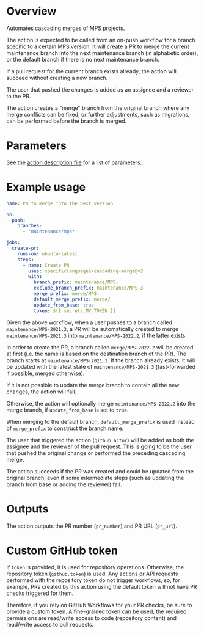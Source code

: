 # Overview

Automates cascading merges of MPS projects.

The action is expected to be called from an on-push workflow for a branch specific to a certain MPS version. It will
create a PR to merge the current maintenance branch into the next maintenance branch (in alphabetic order), or the
default branch if there is no next maintenance branch.

If a pull request for the current branch exists already, the action will succeed without creating a new branch.

The user that pushed the changes is added as an assignee and a reviewer to the PR.

The action creates a "merge" branch from the original branch where any merge conflicts can be fixed, or further
adjustments, such as migrations, can be performed before the branch is merged.

# Parameters

See the [action description file](action.yml) for a list of parameters.

# Example usage

```yaml
name: PR to merge into the next version

on:
  push:
    branches:
      - 'maintenance/mps*'

jobs:
  create-pr:
    runs-on: ubuntu-latest
    steps:
      - name: Create PR
        uses: specificlanguages/cascading-merge@v2
        with:
          branch_prefix: maintenance/MPS-
          exclude_branch_prefix: maintenance/MPS-3
          merge_prefix: merge/MPS-
          default_merge_prefix: merge/
          update_from_base: true
          token: ${{ secrets.MY_TOKEN }}
```

Given the above workflow, when a user pushes to a branch called `maintenance/MPS-2021.3`, a PR will be automatically
created to merge `maintenance/MPS-2021.3` into `maintenance/MPS-2022.2`, if the latter exists.

In order to create the PR, a branch called `merge/MPS-2022.2` will be created at first (i.e. the name is based on the
destination branch of the PR). The branch starts at `maintenance/MPS-2021.3`. If the branch already exists, it will be
updated with the latest state of `maintenance/MPS-2021.3` (fast-forwarded if possible, merged otherwise).

If it is not possible to update the merge branch to contain all the new changes, the action will fail.

Otherwise, the action will optionally merge `maintenance/MPS-2022.2` into the merge branch, if `update_from_base` is set
to `true`.

When merging to the default branch, `default_merge_prefix` is used instead of `merge_prefix` to construct the branch
name.

The user that triggered the action (`github.actor`) will be added as both the assignee and the reviewer of the pull
request. This is going to be the user that pushed the original change or performed the preceding cascading merge.

The action succeeds if the PR was created and could be updated from the original branch, even if some intermediate steps
(such as updating the branch from base or adding the reviewer) fail.

# Outputs

The action outputs the PR number (`pr_number`) and PR URL (`pr_url`).

# Custom GitHub token

If `token` is provided, it is used for repository operations. Otherwise, the repository token (`github.token`) is used.
Any actions or API requests performed with the repository token do not trigger workflows, so, for example, PRs created
by this action using the default token will not have PR checks triggered for them.

Therefore, if you rely on GitHub Workflows for your PR checks, be sure to provide a custom token. A fine-grained token
can be used, the required permissions are read/write access to code (repository content) and read/write access to pull
requests.
